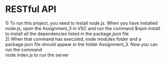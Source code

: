 <h1>RESTful API</h1>
<p>
    1) To run this project, you need to install node.js.
    When you have installed node.js, open the Assignment_3 in VSC and run the command $npm install<br> 
    to install all the dependencies listed in the package.json file<br>
    2) When that command has executed, node modules folder and a package.json file should appear in the folder Assignment_3. Now you can run the command<br>
    node index.js to run the server
</p>